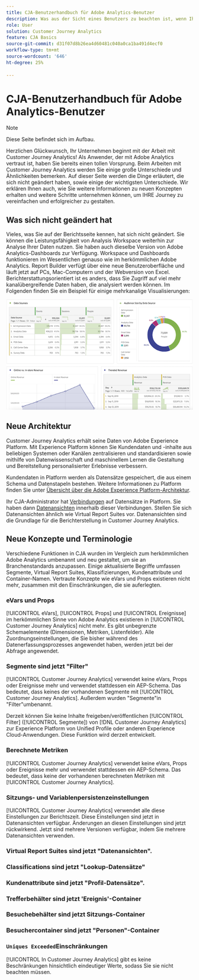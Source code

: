 ```yaml
---
title: CJA-Benutzerhandbuch für Adobe Analytics-Benutzer
description: Was aus der Sicht eines Benutzers zu beachten ist, wenn Ihr Unternehmen Daten von Adobe Analytics in Customer Journey Analytics verschiebt
role: User
solution: Customer Journey Analytics
feature: CJA Basics
source-git-commit: d31f07d8b26ea4d60481c040a0ca1ba491d4ecf0
workflow-type: tm+mt
source-wordcount: '646'
ht-degree: 25%

---
```



# CJA-Benutzerhandbuch für Adobe Analytics-Benutzer

>[!NOTE]
>
>Diese Seite befindet sich im Aufbau.

Herzlichen Glückwunsch, Ihr Unternehmen beginnt mit der Arbeit mit Customer Journey Analytics! Als Anwender, der mit Adobe Analytics vertraut ist, haben Sie bereits einen tollen Vorsprung. Beim Arbeiten mit Customer Journey Analytics werden Sie einige große Unterschiede und Ähnlichkeiten bemerken. Auf dieser Seite werden die Dinge erläutert, die sich nicht geändert haben, sowie einige der wichtigsten Unterschiede. Wir erklären Ihnen auch, wie Sie weitere Informationen zu neuen Konzepten erhalten und weitere Schritte unternehmen können, um IHRE Journey zu vereinfachen und erfolgreicher zu gestalten.

## Was sich nicht geändert hat

Vieles, was Sie auf der Berichtsseite kennen, hat sich nicht geändert. Sie können die Leistungsfähigkeit von Analysis Workspace weiterhin zur Analyse Ihrer Daten nutzen. Sie haben auch dieselbe Version von Adobe Analytics-Dashboards zur Verfügung. Workspace und Dashboards funktionieren im Wesentlichen genauso wie im herkömmlichen Adobe Analytics. Report Builder verfügt über eine neue Benutzeroberfläche und läuft jetzt auf PCs, Mac-Computern und der Webversion von Excel. Berichterstattungsorientiert ist es anders, dass Sie Zugriff auf viel mehr kanalübergreifende Daten haben, die analysiert werden können. Im Folgenden finden Sie ein Beispiel für einige mehrkanalige Visualisierungen:

![Mehrkanal](assets/cross-channel.png)

## Neue Architektur

Customer Journey Analytics erhält seine Daten von Adobe Experience Platform. Mit Experience Platform können Sie Kundendaten und -inhalte aus beliebigen Systemen oder Kanälen zentralisieren und standardisieren sowie mithilfe von Datenwissenschaft und maschinellem Lernen die Gestaltung und Bereitstellung personalisierter Erlebnisse verbessern.

Kundendaten in Platform werden als Datensätze gespeichert, die aus einem Schema und Datenstapeln bestehen. Weitere Informationen zu Platform finden Sie unter [Übersicht über die Adobe Experience Platform-Architektur](https://experienceleague.adobe.com/docs/platform-learn/tutorials/intro-to-platform/basic-architecture.html?lang=en).

Ihr CJA-Administrator hat [Verbindungen](/help/connections/create-connection.md) auf Datensätze in Platform. Sie haben dann [Datenansichten](/help/data-views/data-views.md) innerhalb dieser Verbindungen. Stellen Sie sich Datenansichten ähnlich wie Virtual Report Suites vor. Datenansichten sind die Grundlage für die Berichterstellung in Customer Journey Analytics.

## Neue Konzepte und Terminologie

Verschiedene Funktionen in CJA wurden im Vergleich zum herkömmlichen Adobe Analytics umbenannt und neu gestaltet, um sie an Branchenstandards anzupassen. Einige aktualisierte Begriffe umfassen Segmente, Virtual Report Suites, Klassifizierungen, Kundenattribute und Container-Namen. Vertraute Konzepte wie eVars und Props existieren nicht mehr, zusammen mit den Einschränkungen, die sie auferlegten.

### eVars und Props

[!UICONTROL eVars], [!UICONTROL Props] und [!UICONTROL Ereignisse] im herkömmlichen Sinne von Adobe Analytics existieren in [!UICONTROL Customer Journey Analytics] nicht mehr. Es gibt unbegrenzte Schemaelemente (Dimensionen, Metriken, Listenfelder). Alle Zuordnungseinstellungen, die Sie bisher während des Datenerfassungsprozesses angewendet haben, werden jetzt bei der Abfrage angewendet.

### Segmente sind jetzt &quot;Filter&quot;

[!UICONTROL Customer Journey Analytics] verwendet keine eVars, Props oder Ereignisse mehr und verwendet stattdessen ein AEP-Schema. Das bedeutet, dass keines der vorhandenen Segmente mit [!UICONTROL Customer Journey Analytics]. Außerdem wurden &quot;Segmente&quot;in &quot;Filter&quot;umbenannt.

Derzeit können Sie keine Inhalte freigeben/veröffentlichen [!UICONTROL Filter] ([!UICONTROL Segmente]) von [!DNL Customer Journey Analytics] zur Experience Platform von Unified Profile oder anderen Experience Cloud-Anwendungen. Diese Funktion wird derzeit entwickelt.

### Berechnete Metriken

[!UICONTROL Customer Journey Analytics] verwendet keine eVars, Props oder Ereignisse mehr und verwendet stattdessen ein AEP-Schema. Das bedeutet, dass keine der vorhandenen berechneten Metriken mit [!UICONTROL Customer Journey Analytics].

### Sitzungs- und Variablenpersistenzeinstellungen

[!UICONTROL Customer Journey Analytics] verwendet alle diese Einstellungen zur Berichtszeit. Diese Einstellungen sind jetzt in Datenansichten verfügbar. Änderungen an diesen Einstellungen sind jetzt rückwirkend. Jetzt sind mehrere Versionen verfügbar, indem Sie mehrere Datenansichten verwenden.

### Virtual Report Suites sind jetzt &quot;Datenansichten&quot;.



### Classifications sind jetzt &quot;Lookup-Datensätze&quot;

### Kundenattribute sind jetzt &quot;Profil-Datensätze&quot;.


### Trefferbehälter sind jetzt &#39;Ereignis&#39;-Container

### Besuchebehälter sind jetzt Sitzungs-Container

### Besuchercontainer sind jetzt &quot;Personen&quot;-Container

### `Uniques Exceeded`Einschränkungen

[!UICONTROL In Customer Journey Analytics] gibt es keine Beschränkungen hinsichtlich eindeutiger Werte, sodass Sie sie nicht beachten müssen.
